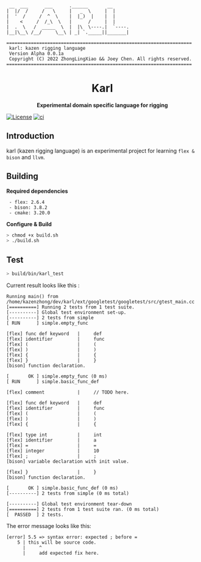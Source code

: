 ``` 
 __  ___      ___      .______       __      
|  |/  /     /   \     |   _  \     |  |     
|  '  /     /  ^  \    |  |_)  |    |  |     
|    <     /  /_\  \   |      /     |  |     
|  .  \   /  _____  \  |  |\  \----.|  `----.
|__|\__\ /__/     \__\ | _| `._____||_______|
                                             
====================================================================
 karl: kazen rigging language                              
 Version Alpha 0.0.1a                                            
 Copyright (C) 2022 ZhongLingXiao && Joey Chen. All rights reserved.                          
====================================================================
```

<div align="center">

# Karl

**Experimental domain specific language for rigging**
</div>

[![License](https://img.shields.io/badge/license-BSD%203--Clause-blue.svg?style=flat-square)](https://github.com/ZhongLingXiao/karl/blob/main/LICENSE)
[![ci](https://github.com/ZhongLingXiao/karl/actions/workflows/ci.yml/badge.svg)](https://github.com/ZhongLingXiao/karl/actions/workflows/ci.yml)

Introduction
------------

karl (kazen rigging language) is an experimental project for learning `flex & bison` and `llvm`.

Building
------------
**Required dependencies**
```
 - flex: 2.6.4
 - bison: 3.8.2
 - cmake: 3.20.0
```

**Configure & Build**
```bash
> chmod +x build.sh
> ./build.sh
```


Test
------------
```bash
> build/bin/karl_test
```
Current result looks like this :
```
Running main() from /home/kazenzhong/dev/karl/ext/googletest/googletest/src/gtest_main.cc
[==========] Running 2 tests from 1 test suite.
[----------] Global test environment set-up.
[----------] 2 tests from simple
[ RUN      ] simple.empty_func

[flex] func def keyword   |     def
[flex] identifier         |     func
[flex] (                  |     (
[flex] )                  |     )
[flex] {                  |     {
[flex] }                  |     }
[bison] function declaration.

[       OK ] simple.empty_func (0 ms)
[ RUN      ] simple.basic_func_def

[flex] comment            |     // TODO here.

[flex] func def keyword   |     def
[flex] identifier         |     func
[flex] (                  |     (
[flex] )                  |     )
[flex] {                  |     {

[flex] type int           |     int
[flex] identifier         |     a
[flex] =                  |     =
[flex] integer            |     10
[flex] ;                  |     ;
[bison] variable declaration with init value.

[flex] }                  |     }
[bison] function declaration.

[       OK ] simple.basic_func_def (0 ms)
[----------] 2 tests from simple (0 ms total)

[----------] Global test environment tear-down
[==========] 2 tests from 1 test suite ran. (0 ms total)
[  PASSED  ] 2 tests.
```

The error message looks like this:
```
[error] 5.5 => syntax error: expected ; before =
    5 | this will be source code.
      |     ^
      |     add expected fix here.
```